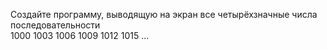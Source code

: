 Создайте программу, выводящую на экран все четырёхзначные числа последовательности  
1000 1003 1006 1009 1012 1015 ...